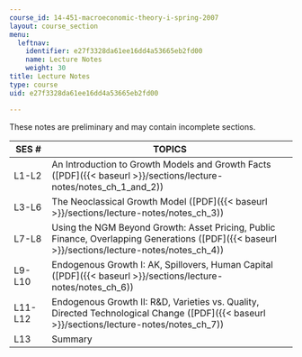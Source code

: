 ```yaml
---
course_id: 14-451-macroeconomic-theory-i-spring-2007
layout: course_section
menu:
  leftnav:
    identifier: e27f3328da61ee16dd4a53665eb2fd00
    name: Lecture Notes
    weight: 30
title: Lecture Notes
type: course
uid: e27f3328da61ee16dd4a53665eb2fd00

---
```


These notes are preliminary and may contain incomplete sections.

| SES # | TOPICS |
| --- | --- |
| L1-L2 | An Introduction to Growth Models and Growth Facts ([PDF]({{< baseurl >}}/sections/lecture-notes/notes_ch_1_and_2)) |
| L3-L6 | The Neoclassical Growth Model ([PDF]({{< baseurl >}}/sections/lecture-notes/notes_ch_3)) |
| L7-L8 | Using the NGM Beyond Growth: Asset Pricing, Public Finance, Overlapping Generations ([PDF]({{< baseurl >}}/sections/lecture-notes/notes_ch_4)) |
| L9-L10 | Endogenous Growth I: AK, Spillovers, Human Capital ([PDF]({{< baseurl >}}/sections/lecture-notes/notes_ch_6)) |
| L11-L12 | Endogenous Growth II: R&D, Varieties vs. Quality, Directed Technological Change ([PDF]({{< baseurl >}}/sections/lecture-notes/notes_ch_7)) |
| L13 | Summary